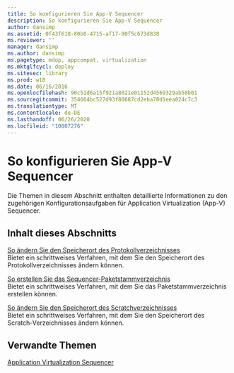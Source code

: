 ```yaml
---
title: So konfigurieren Sie App-V Sequencer
description: So konfigurieren Sie App-V Sequencer
author: dansimp
ms.assetid: 0f43f618-80b0-4715-af17-90f5c673d838
ms.reviewer: ''
manager: dansimp
ms.author: dansimp
ms.pagetype: mdop, appcompat, virtualization
ms.mktglfcycl: deploy
ms.sitesec: library
ms.prod: w10
ms.date: 06/16/2016
ms.openlocfilehash: 90c51d6a15f921a8021e01152d4569329ab58b01
ms.sourcegitcommit: 354664bc527d93f80687cd2eba70d1eea024c7c3
ms.translationtype: MT
ms.contentlocale: de-DE
ms.lasthandoff: 06/26/2020
ms.locfileid: "10807276"
---
```

# So konfigurieren Sie App-V Sequencer


Die Themen in diesem Abschnitt enthalten detaillierte Informationen zu den zugehörigen Konfigurationsaufgaben für Application Virtualization (App-V) Sequencer.

## Inhalt dieses Abschnitts


<a href="" id="how-to-modify-the-log-directory-location"></a>[So ändern Sie den Speicherort des Protokollverzeichnisses](how-to-modify-the-log-directory-location.md)  
Bietet ein schrittweises Verfahren, mit dem Sie den Speicherort des Protokollverzeichnisses ändern können.

<a href="" id="how-to-create-the-sequencer-package-root-directory"></a>[So erstellen Sie das Sequencer-Paketstammverzeichnis](how-to-create-the-sequencer-package-root-directory.md)  
Bietet ein schrittweises Verfahren, mit dem Sie das Paketstammverzeichnis erstellen können.

<a href="" id="how-to-modify-the-scratch-directory-location"></a>[So ändern Sie den Speicherort des Scratchverzeichnisses](how-to-modify-the-scratch-directory-location.md)  
Bietet ein schrittweises Verfahren, mit dem Sie den Speicherort des Scratch-Verzeichnisses ändern können.

## Verwandte Themen


[Application Virtualization Sequencer](application-virtualization-sequencer.md)

 

 





